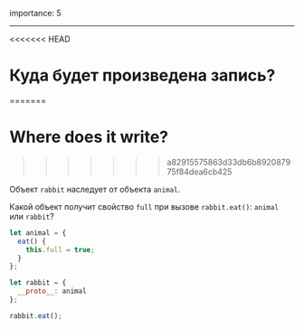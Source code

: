 importance: 5

---

<<<<<<< HEAD
# Куда будет произведена запись?
=======
# Where does it write?
>>>>>>> a82915575863d33db6b892087975f84dea6cb425

Объект `rabbit` наследует от объекта `animal`.

Какой объект получит свойство `full` при вызове `rabbit.eat()`: `animal` или `rabbit`? 

```js
let animal = {
  eat() {
    this.full = true;
  }
};

let rabbit = {
  __proto__: animal
};

rabbit.eat();
```

